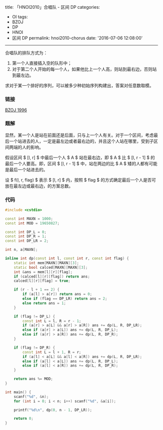 title: 「HNOI2010」合唱队 - 区间 DP
categories:
  - OI
tags:
  - BZOJ
  - DP
  - HNOI
  - 区间 DP
permalink: hnoi2010-chorus
date: '2016-07-06 12:08:00'
---

合唱队的排队方式为：

1. 第一个人直接插入空的队形中；
2. 对于第二个人开始的每一个人，如果他比上一个人高，则站到最右边，否则站到最左边。

求对于某一个排好的序列，可以被多少种初始序列构建出，答案对任意数取模。

<!-- more -->

### 链接

[BZOJ 1996](http://www.lydsy.com/JudgeOnline/problem.php?id=1996)

### 题解

显然，某一个人是站在前面还是后面，只与上一个人有关。对于一个区间，考虑最后一个站进去的人，一定是最左边或者最右边的，并且这个人站在哪里，受到子区间两端的人的影响。

假设区间 $ [l, r] $ 中最后一个人 $ A $ 站在最右边，即 $ A $ 比 $ [l, r - 1] $ 的最后一个人要高。即，区间 $ [l, r - 1] $ 中，站在两边的比 $ A $ 矮的人都有可能是最后一个站进去的。

设 $ f(l, r, flag) $ 表示 $ [l, r] $ 内，按照 $ flag $ 的方式确定最后一个人是否可放在最左边或最右边，的方案总数。

### 代码

```cpp
#include <cstdio>

const int MAXN = 1000;
const int MOD = 19650827;

const int DP_L = 0;
const int DP_R = 1;
const int DP_LR = 2;

int n, a[MAXN];

inline int dp(const int l, const int r, const int flag) {
    static int mem[MAXN][MAXN][3];
    static bool calced[MAXN][MAXN][3];
    int &ans = mem[l][r][flag];
    if (calced[l][r][flag]) return ans;
    calced[l][r][flag] = true;

    if (r - l + 1 == 2) {
        if (a[l] > a[r]) return ans = 0;
        else if (flag == DP_LR) return ans = 2;
        else return ans = 1;
    }

    if (flag != DP_L) {
        const int L = l, R = r - 1;
        if (a[r] > a[L] && a[r] > a[R]) ans += dp(L, R, DP_LR);
        else if (a[r] > a[L]) ans += dp(L, R, DP_L);
        else if (a[r] > a[R]) ans += dp(L, R, DP_R);
    }

    if (flag != DP_R) {
        const int L = l + 1, R = r;
        if (a[l] < a[L] && a[l] < a[R]) ans += dp(L, R, DP_LR);
        else if (a[l] < a[L]) ans += dp(L, R, DP_L);
        else if (a[l] < a[R]) ans += dp(L, R, DP_R);
    }

    return ans %= MOD;
}

int main() {
    scanf("%d", &n);
    for (int i = 0; i < n; i++) scanf("%d", &a[i]);

    printf("%d\n", dp(0, n - 1, DP_LR));

    return 0;
}
```